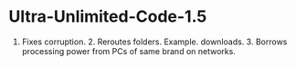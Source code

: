 # Ultra-Unlimited-Code-1.5
1. Fixes corruption. 2. Reroutes folders. Example. downloads. 3. Borrows processing power from PCs of same brand on networks. 
